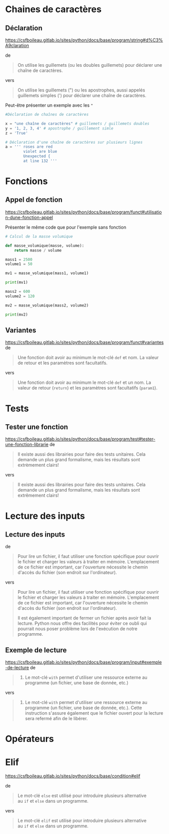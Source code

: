 
# Chaines de caractères
## Déclaration
https://csfboileau.gitlab.io/sites/python/docs/base/program/string#d%C3%A9claration

de
> On utilise les guillemets (ou les doubles guillemets) pour déclarer une chaîne de caractères.

vers
> On utilise les guillemets (") ou les apostrophes, aussi appelés guillemets simples (') pour déclarer une chaîne de caractères.

Peut-être présenter un exemple avec les `"`

```python
#Déclaration de chaînes de caractères

x = "une chaîne de caractères" # guillemets / guillemets doubles
y = '1, 2, 3, 4' # apostrophe / guillement simle
z = 'True'

# Déclaration d'une chaîne de caractères sur plusieurs lignes
a = ''' roses are red
        violet are blue
        Unexpected {
        at line 132 '''
```

# Fonctions
## Appel de fonction
https://csfboileau.gitlab.io/sites/python/docs/base/program/funct#utilisation-dune-fonction-appel

Présenter le même code que pour l'exemple sans fonction

```python
# Calcul de la masse volumique

def masse_volumique(masse, volume):  
    return masse / volume

mass1 = 2500
volume1 = 50

mv1 = masse_volumique(mass1, volume1)

print(mv1)

mass2 = 600
volume2 = 120

mv2 = masse_volumique(mass2, volume2)

print(mv2)
```

## Variantes
https://csfboileau.gitlab.io/sites/python/docs/base/program/funct#variantes
de
> Une fonction doit avoir au minimum le mot-clé `def` et nom. La valeur de retour et les paramètres sont facultatifs.

vers
> Une fonction doit avoir au minimum le mot-clé `def` et un nom. La valeur de retour (`return`) et les paramètres sont facultatifs (`param1`).

# Tests
## Tester une fonction 
https://csfboileau.gitlab.io/sites/python/docs/base/program/test#tester-une-fonction-librarie
de 
> Il existe aussi des librairies pour faire des tests unitaires. Cela demande un plus grand formalisme, mais les résultats sont extrèmement clairs!

vers
> Il existe aussi des librairies pour faire des tests unitaires. Cela demande un plus grand formalisme, mais les résultats sont extrêmement clairs!

# Lecture des inputs
## Lecture des inputs
de 
>Pour lire un fichier, il faut utiliser une fonction spécifique pour ouvrir le fichier et charger les valeurs à traiter en mémoire. L'emplacement de ce fichier est important, car l'ouverture nécessite le chemin d'accès du fichier (son endroit sur l'ordinateur).

vers
> Pour lire un fichier, il faut utiliser une fonction spécifique pour ouvrir le fichier et charger les valeurs à traiter en mémoire. L'emplacement de ce fichier est important, car l'ouverture nécessite le chemin d'accès du fichier (son endroit sur l'ordinateur).
>
> Il est également important de fermer un fichier après avoir fait la lecture. Python nous offre des facilités pour éviter ce oubli qui pourrait nous poser problème lors de l'exécution de notre programme.

## Exemple de lecture
https://csfboileau.gitlab.io/sites/python/docs/base/program/input#exemple-de-lecture
de
> 1. Le mot-clé `with` permet d'utiliser une ressource externe au programme (un fichier, une base de donnée, etc.)

vers
> 1. Le mot-clé `with` permet d'utiliser une ressource externe au programme (un fichier, une base de donnée, etc.). Cette instruction s'assure également que le fichier ouvert pour la lecture sera refermé afin de le libérer.

# Opérateurs
## 


# Elif
https://csfboileau.gitlab.io/sites/python/docs/base/condition#elif

de
> Le mot-clé `else` est utilisé pour introduire plusieurs alternative au `if` et `else` dans un programme.

vers
> Le mot-clé `elif` est utilisé pour introduire plusieurs alternative au `if` et `else` dans un programme.
